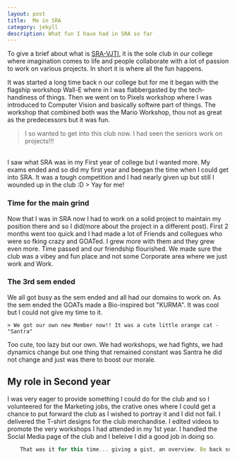 ```yaml
---
layout: post
title:  Me in SRA
category: jekyll 
description: What fun I have had in SRA so far
---
```

To give a brief about what is [SRA-VJTI](https://sravjti.in/), it is the sole club in our college where imagination comes to life and people collaborate with a lot of passion to work on various projects. In short it is where all the fun happens.

It was started a long time back n our college but for me it began with the flagship workshop Wall-E where in I was flabbergasted by the tech-handiness of things. Then we went on to Pixels workshop where I was introduced to Computer Vision and basically softwre part of things. The workshop that combined both was the Mario Workshop, thou not as great as the predecessors but it was fun.<br>
> I so wanted to get into this club now. I had seen the seniors work on projects!!!
<br>
I saw what SRA was in my First year of college but I wanted more. My exams ended and so did my first year and beegan the time when I could get into SRA. It was a tough competition and I had nearly given up but still I wounded up in the club :D
> Yay for me!
<br>

### Time for the main grind
Now that I was in SRA now I had to work on a solid project to maintain my position there and so I did(more about the project in a different post).
First 2 months went too quick and I had made a lot of Friends and collegues who were so fking crazy and GOATed. I grew more with them and they grew even more.
    Time passed and our friendship flourished. We made sure the club was a vibey and fun place and not some Corporate area where we just work and Work.

### The 3rd sem ended

We all got busy as the sem ended and all had our domains to work on. As the sem ended the GOATs made a Bio-inspired bot "KURMA". It was cool but I could not give my time to it.

    > We got our own new Member now!! It was a cute little orange cat - "Santra"
    
Too cute, too lazy but our own. We had workshops, we had fights, we had dynamics change but one thing that remained constant was Santra he did not change and just was there to boost our morale.

## My role in Second year
I was very eager to provide something I could do for the club and so I volunteered for the Marketing jobs, the crative ones where I could get a chance to put forward the club as I wished to portray it and I did not fail. I delivered the T-shirt designs for the club merchandise. I edited videos to promote the very workshops I had attended in my 1st year. I handled the Social Media page of the club and I beleive I did a good job in doing so.

``` javascript
    That was it for this time... giving a gist, an overview. Be back soon.